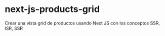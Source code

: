 # next-js-products-grid
Crear una vista grid de productos usando Next JS con los conceptos SSR, ISR, SSR
